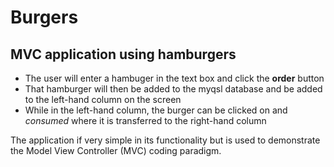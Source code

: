 # Burgers
## MVC application using hamburgers

* The user will enter a hambuger in the text box and click the **order** button
* That hamburger will then be added to the myqsl database and be added to the left-hand column on the screen
* While in the left-hand column, the burger can be clicked on and *consumed* where it is transferred to the right-hand column

The application if very simple in its functionality but is used to demonstrate the Model View Controller (MVC) coding paradigm.


